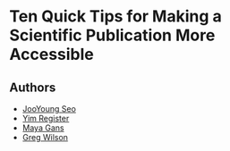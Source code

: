 # Ten Quick Tips for Making a Scientific Publication More Accessible

## Authors

- [JooYoung Seo](https://jooyoungseo.com/)
- [Yim Register](https://students.washington.edu/yreg/)
- [Maya Gans](https://maya.rbind.io/)
- [Greg Wilson](http://third-bit.com)
